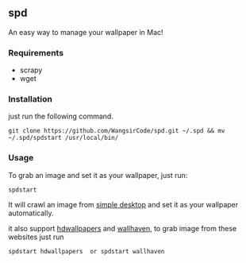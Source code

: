 ## spd
An easy way to manage your wallpaper in Mac!


### Requirements 
- scrapy
- wget

### Installation
just run the following command.

```
git clone https://github.com/WangsirCode/spd.git ~/.spd && mv ~/.spd/spdstart /usr/local/bin/
```

### Usage
To grab an image and set it as your wallpaper, just run:

```
spdstart
```
It will crawl an image from [simple desktop](http://simpledesktops.com/) and set it as your wallpaper automatically.

it also support [hdwallpapers](https://www.hdwallpapers.in) and [wallhaven](https://alpha.wallhaven.cc), to grab image from these websites just run

```
spdstart hdwallpapers  or spdstart wallhaven
```




